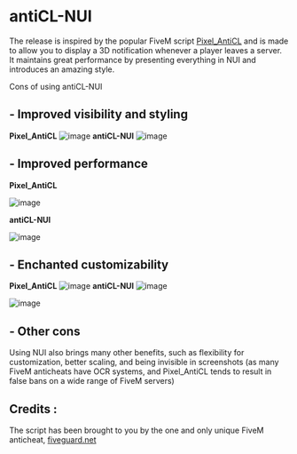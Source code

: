 # antiCL-NUI
The release is inspired by the popular FiveM script [Pixel_AntiCL](https://github.com/pixel5718/pixel_antiCL/tree/master) and is made to allow you to display a 3D notification whenever a player leaves a server. It maintains great performance by presenting everything in NUI and introduces an amazing style.

Cons of using antiCL-NUI
## - Improved visibility and styling
**Pixel_AntiCL**
![image](https://github.com/Szpachlan/antiCL-NUI/assets/73557171/ddf482a0-bb32-4f6a-806a-e97018b023f8)
**antiCL-NUI**
![image](https://github.com/Szpachlan/antiCL-NUI/assets/73557171/b56a2cc7-d18e-4b23-b212-ac3cce96800e)
## - Improved performance 
**Pixel_AntiCL**

![image](https://github.com/Szpachlan/antiCL-NUI/assets/73557171/1d15154c-f07b-437b-9920-257497001fd4)

**antiCL-NUI**

![image](https://github.com/Szpachlan/antiCL-NUI/assets/73557171/3136ba2b-04c4-419f-a563-a214cdeec3a9)
## - Enchanted customizability
**Pixel_AntiCL**
![image](https://github.com/Szpachlan/antiCL-NUI/assets/73557171/fbf8a5e9-f105-451e-9415-06c49d9c85a5)
**antiCL-NUI**
![image](https://github.com/Szpachlan/antiCL-NUI/assets/73557171/09478621-1c65-491c-811e-351a1e6a0976)

![image](https://github.com/Szpachlan/antiCL-NUI/assets/73557171/8ffdfd1a-2d6b-497e-936d-f2167178a913)

## - Other cons
Using NUI also brings many other benefits, such as flexibility for customization, better scaling, and being invisible in screenshots (as many FiveM anticheats have OCR systems, and Pixel_AntiCL tends to result in false bans on a wide range of FiveM servers)

## Credits : 
The script has been brought to you by the one and only unique FiveM anticheat, [fiveguard.net](https://fiveguard.net/)
